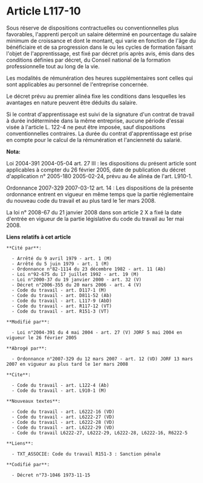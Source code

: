 # Article L117-10

Sous réserve de dispositions contractuelles ou conventionnelles plus favorables, l'apprenti perçoit un salaire déterminé en
pourcentage du salaire minimum de croissance et dont le montant, qui varie en fonction de l'âge du bénéficiaire et de sa
progression dans le ou les cycles de formation faisant l'objet de l'apprentissage, est fixé par décret pris après avis, émis
dans des conditions définies par décret, du Conseil national de la formation professionnelle tout au long de la vie.

Les modalités de rémunération des heures supplémentaires sont celles qui sont applicables au personnel de l'entreprise
concernée.

Le décret prévu au premier alinéa fixe les conditions dans lesquelles les avantages en nature peuvent être déduits du
salaire.

Si le contrat d'apprentissage est suivi de la signature d'un contrat de travail à durée indéterminée dans la même entreprise,
aucune période d'essai visée à l'article L. 122-4 ne peut être imposée, sauf dispositions conventionnelles contraires. La
durée du contrat d'apprentissage est prise en compte pour le calcul de la rémunération et l'ancienneté du salarié.

**Nota:**

Loi 2004-391 2004-05-04 art. 27 III : les dispositions du présent article sont applicables à compter du 26 février 2005, date
de publication du décret d'application n° 2005-180 2005-02-24, prévu au 4e alinéa de l'art. L910-1.

Ordonnance 2007-329 2007-03-12 art. 14 : Les dispositions de la présente ordonnance entrent en vigueur en même temps que la
partie réglementaire du nouveau code du travail et au plus tard le 1er mars 2008.

La loi n° 2008-67 du 21 janvier 2008 dans son article 2 X a fixé la date d'entrée en vigueur de la partie législative du code
du travail au 1er mai 2008.

**Liens relatifs à cet article**

	**Cité par**:

	  - Arrêté du 9 avril 1979 - art. 1 (M)
	  - Arrêté du 5 juin 1979 - art. 1 (M)
	  - Ordonnance n°82-1114 du 23 décembre 1982 - art. 11 (Ab)
	  - Loi n°92-675 du 17 juillet 1992 - art. 19 (M)
	  - Loi n°2000-37 du 19 janvier 2000 - art. 32 (V)
	  - Décret n°2006-355 du 20 mars 2006 - art. 4 (V)
	  - Code du travail - art. D117-1 (M)
	  - Code du travail - art. D811-52 (Ab)
	  - Code du travail - art. L117-9 (AbD)
	  - Code du travail - art. R117-12 (VT)
	  - Code du travail - art. R151-3 (VT)

	**Modifié par**:

	  - Loi n°2004-391 du 4 mai 2004 - art. 27 (V) JORF 5 mai 2004 en vigueur le 26 février 2005

	**Abrogé par**:

	  - Ordonnance n°2007-329 du 12 mars 2007 - art. 12 (VD) JORF 13 mars 2007 en vigueur au plus tard le 1er mars 2008

	**Cite**:

	  - Code du travail - art. L122-4 (Ab)
	  - Code du travail - art. L910-1 (M)

	**Nouveaux textes**:

	  - Code du travail - art. L6222-16 (VD)
	  - Code du travail - art. L6222-27 (VD)
	  - Code du travail - art. L6222-28 (VD)
	  - Code du travail - art. L6222-29 (VD)
	  - Code du travail L6222-27, L6222-29, L6222-28, L6222-16, R6222-5

	**Liens**:

	  - TXT_ASSOCIE: Code du travail R151-3 : Sanction pénale

	**Codifié par**:

	  - Décret n°73-1046 1973-11-15
